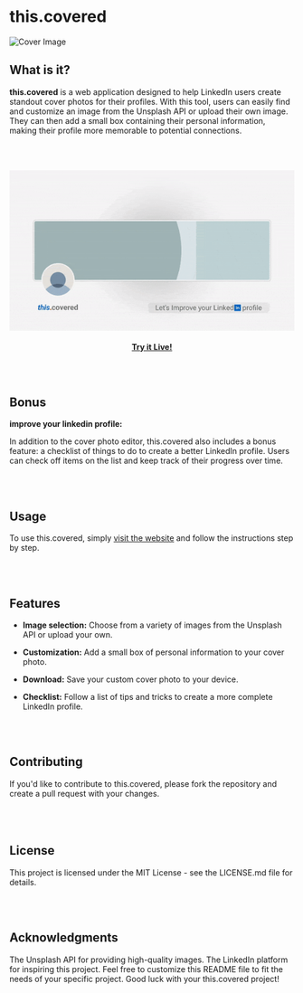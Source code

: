 # this.covered

![Cover Image](https://i.imgur.com/VWM45MI.png)



## What is it?
**this.covered** is a web application designed to help LinkedIn users create standout cover photos for their profiles. With this tool, users can easily find and customize an image from the Unsplash API or upload their own image. They can then add a small box containing their personal information, making their profile more memorable to potential connections.

</br></br>

<p align="center">
  <img src="https://raw.githubusercontent.com/b-amir/thiscovered/main/header.gif">
  </br></br>
  <strong><a href="https://b-amir.github.io/thiscovered/">Try it Live!</a> </strong>
</p>

</br></br>
## Bonus
**improve your linkedin profile:**

In addition to the cover photo editor, this.covered also includes a bonus feature: a checklist of things to do to create a better LinkedIn profile. Users can check off items on the list and keep track of their progress over time.

</br></br>
## Usage
To use this.covered, simply [visit the website](https://b-amir.github.io/thiscovered/) and follow the instructions step by step.

</br></br>
## Features
- **Image selection:** Choose from a variety of images from the Unsplash API or upload your own.

- **Customization:** Add a small box of personal information to your cover photo.

- **Download:** Save your custom cover photo to your device.

- **Checklist:** Follow a list of tips and tricks to create a more complete LinkedIn profile.


</br></br>

## Contributing
If you'd like to contribute to this.covered, please fork the repository and create a pull request with your changes.
</br></br></br></br>

## License
This project is licensed under the MIT License - see the LICENSE.md file for details.

</br></br>

## Acknowledgments
The Unsplash API for providing high-quality images.
The LinkedIn platform for inspiring this project.
Feel free to customize this README file to fit the needs of your specific project. Good luck with your this.covered project!
